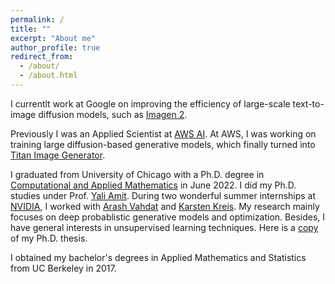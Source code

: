 ```yaml
---
permalink: /
title: ""
excerpt: "About me"
author_profile: true
redirect_from: 
  - /about/
  - /about.html
---
```

I currentlt work at Google on improving the efficiency of large-scale text-to-image diffusion models, such as [Imagen 2](https://deepmind.google/technologies/imagen-2/).

Previously I was an Applied Scientist at [AWS AI](https://aws.amazon.com/ai/). At AWS, I was working on training large diffusion-based generative models, which finally turned into [Titan Image Generator](https://docs.aws.amazon.com/bedrock/latest/userguide/titan-image-models.html).

I graduated from University of Chicago with a Ph.D. degree in [Computational and Applied Mathematics](https://cam.uchicago.edu) in June 2022. I did my Ph.D. studies under Prof. [Yali Amit](https://galton.uchicago.edu/~amit/). During two wonderful summer internships at [NVIDIA](https://www.nvidia.com/en-us/research/), I worked with [Arash Vahdat](http://latentspace.cc/arash_vahdat/) and [Karsten Kreis](https://karstenkreis.github.io/). My research mainly focuses on deep probablistic generative models and optimization. Besides, I have general interests in unsupervised learning techniques. Here is a [copy](https://knowledge.uchicago.edu/record/3954) of my Ph.D. thesis. <br>

I obtained my bachelor's degrees in Applied Mathematics and Statistics from UC Berkeley in 2017. <br>



